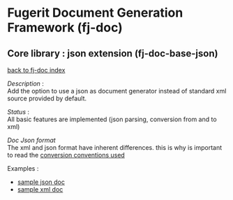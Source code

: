 # Fugerit Document Generation Framework (fj-doc)

## Core library : json extension (fj-doc-base-json)

[back to fj-doc index](../README.md)  

*Description* :  
Add the option to use a json as document generator instead of standard xml source provided by default.

*Status* :  
All basic features are implemented (json parsing, conversion from and to xml)

*Doc Json format*  
The xml and json format have inherent differences. this is why is important to read the [conversion conventions used](xml_conversion.md)

Examples : 
* [sample json doc](src/test/resources/sample/doc_test_01.json)
* [sample xml doc](src/test/resources/sample/doc_test_01.xml)
